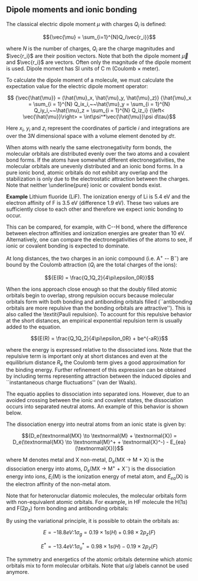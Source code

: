## Dipole moments and ionic bonding


The classical electric dipole moment $\mu$ with charges $Q_i$ is defined:

$${\vec{\mu} = \sum_{i=1}^{N}Q_i\vec{r_i}}$$

where $N$ is the number of charges, $Q_i$ are the charge magnitudes and $\vec{r_i}$ are their position vectors. Note that both the dipole moment $\vec{\mu}$ and  $\vec{r_i}$ are vectors. Often only the magnitude of the dipole moment is used. 
Dipole moment has SI units of C m (Coulomb $\times$ meter).


To calculate the dipole moment of a molecule, we must calculate the expectation value
for the electric dipole moment operator:

$$
{\vec{\hat{\mu}} = (\hat{\mu}_x, \hat{\mu}_y, \hat{\mu}_z)}
{\hat{\mu}_x = \sum_{i = 1}^{N} Q_ix_i,~~\hat{\mu}_y = \sum_{i = 1}^{N} Q_iy_i,~~\hat{\mu}_z = \sum_{i = 1}^{N} Q_iz_i}
{\left< \vec{\hat{\mu}}\right> = \int\psi^*\vec{\hat{\mu}}\psi d\tau}$$

Here $x_i$, $y_i$ and $z_i$ represent the coordinates of particle $i$ and 
integrations are over the $3N$ dimensional space with a volume element denoted
by $d\tau$.


When atoms with nearly the same electronegativity form bonds, the molecular 
orbitals are distributed evenly over the two atoms and a covalent bond forms. 
If the atoms have somewhat different electronegativities, the molecular
orbitals are unevenly distributed and an ionic bond forms. In a 
pure ionic bond, atomic orbitals do not exhibit any overlap and the 
stabilization is only due to the electrostatic attraction between the charges.
Note that neither \underline{pure} ionic or covalent bonds exist.

**Example** Lithium fluoride (LiF). The ionization energy of Li is 5.4 eV
and the electron affinity of F is 3.5 eV (difference 1.9 eV). These two values are 
sufficiently close to each other and therefore we expect ionic bonding to occur.



This can be compared, for example, with C--H bond, where the difference between
electron affinities and ionization energies are greater than 10 eV. 
Alternatively, one can compare the electronegativities of the atoms to see, if  ionic or covalent bonding is expected to dominate.


At long distances, the two charges in an ionic compound (i.e. A$^+$ -- B$^-$) 
are bound by the Coulomb attraction ($Q_i$ are the total charges of the ions):

$${E(R) = \frac{Q_1Q_2}{4\pi\epsilon_0R}}$$


When the ions approach close enough so that the doubly filled atomic orbitals 
begin to overlap, strong repulsion occurs because molecular orbitals form
with both bonding and antibonding orbitals filled (``antibonding 
orbitals are more repulsive than the bonding orbitals are attractive''). This
is also called the \textit{Pauli repulsion}. To account for this repulsive behavior at 
the short distances, an empirical exponential repulsion term is usually added to the equation.

$${E(R) = \frac{Q_1Q_2}{4\pi\epsilon_0R} + be^{-aR}}$$

where the energy is expressed relative to the dissociated ions. Note that the 
repulsive term is important only at short distances and even at the equilibrium
distance $R_e$ the Coulomb term gives a good approximation for the binding 
energy. Further refinement of this expression can be obtained by including 
terms representing attraction between the induced dipoles and ``instantaneous 
charge fluctuations'' (van der Waals).


The equatio applies to dissociation into separated ions. However, due to 
an avoided crossing between the ionic and covalent states, the dissociation 
occurs into separated neutral atoms. An example of this behavior is shown below.



The dissociation energy into neutral atoms from an ionic state is given by:

$${D_e(\textnormal{MX} \to \textnormal{M} + \textnormal{X}) =
D_e(\textnormal{MX} \to \textnormal{M}^+ + \textnormal{X}^-) - 
E_{ea}(\textnormal{X})}$$

where M denotes metal and X non-metal, $D_e$(MX $\to$ M $+$ X) is the dissociation
energy into atoms, $D_e$(MX $\to$ M$^+$ + X$^-$) is the dissociation energy into 
ions, $E_i$(M) is the ionization energy of metal atom, and $E_{ea}$(X) is the electron
affinity of the non-metal atom.


Note that for heteronuclar diatomic molecules, the molecular orbitals form with non-equivalent atomic orbitals. For example, in HF molecule the H($1s$) and F($2p_z$) form bonding and antibonding orbitals:



By using the variational principle, it is possible to obtain the orbitals as:

$${E = -18.8 {eV: } 
1\sigma_g = 0.19 \times 1s({H}) + 0.98 \times 2p_z({F})}$$

$${E^* = -13.4 {eV: } 
1\sigma_u^* = 0.98 \times 1s({H}) - 0.19 \times 2p_z({F})}$$

The symmetry and energetics of the atomic orbitals determine which atomic orbitals mix to form molecular orbitals. Note that $u/g$ labels cannot be used anymore.



